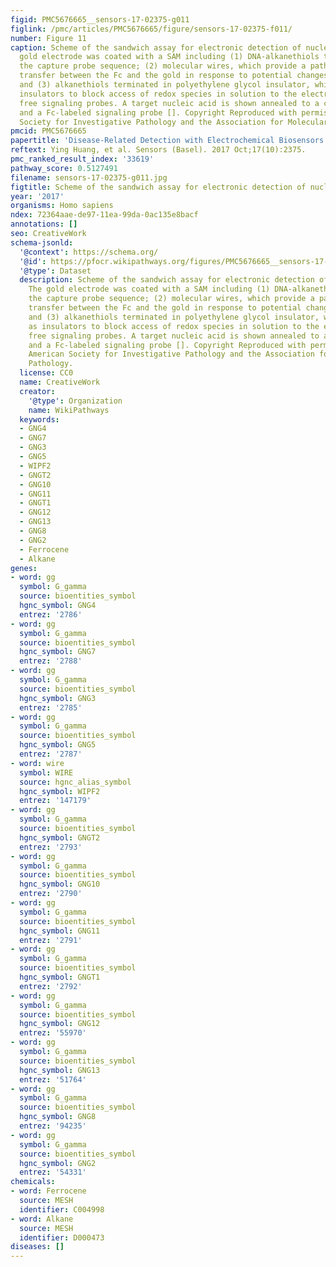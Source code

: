 ```yaml
---
figid: PMC5676665__sensors-17-02375-g011
figlink: /pmc/articles/PMC5676665/figure/sensors-17-02375-f011/
number: Figure 11
caption: Scheme of the sandwich assay for electronic detection of nucleic acids. The
  gold electrode was coated with a SAM including (1) DNA-alkanethiols that contain
  the capture probe sequence; (2) molecular wires, which provide a pathway for electron
  transfer between the Fc and the gold in response to potential changes at the electrode;
  and (3) alkanethiols terminated in polyethylene glycol insulator, which serve as
  insulators to block access of redox species in solution to the electrode, including
  free signaling probes. A target nucleic acid is shown annealed to a capture probe
  and a Fc-labeled signaling probe []. Copyright Reproduced with permission from American
  Society for Investigative Pathology and the Association for Molecular Pathology.
pmcid: PMC5676665
papertitle: 'Disease-Related Detection with Electrochemical Biosensors: A Review.'
reftext: Ying Huang, et al. Sensors (Basel). 2017 Oct;17(10):2375.
pmc_ranked_result_index: '33619'
pathway_score: 0.5127491
filename: sensors-17-02375-g011.jpg
figtitle: Scheme of the sandwich assay for electronic detection of nucleic acids
year: '2017'
organisms: Homo sapiens
ndex: 72364aae-de97-11ea-99da-0ac135e8bacf
annotations: []
seo: CreativeWork
schema-jsonld:
  '@context': https://schema.org/
  '@id': https://pfocr.wikipathways.org/figures/PMC5676665__sensors-17-02375-g011.html
  '@type': Dataset
  description: Scheme of the sandwich assay for electronic detection of nucleic acids.
    The gold electrode was coated with a SAM including (1) DNA-alkanethiols that contain
    the capture probe sequence; (2) molecular wires, which provide a pathway for electron
    transfer between the Fc and the gold in response to potential changes at the electrode;
    and (3) alkanethiols terminated in polyethylene glycol insulator, which serve
    as insulators to block access of redox species in solution to the electrode, including
    free signaling probes. A target nucleic acid is shown annealed to a capture probe
    and a Fc-labeled signaling probe []. Copyright Reproduced with permission from
    American Society for Investigative Pathology and the Association for Molecular
    Pathology.
  license: CC0
  name: CreativeWork
  creator:
    '@type': Organization
    name: WikiPathways
  keywords:
  - GNG4
  - GNG7
  - GNG3
  - GNG5
  - WIPF2
  - GNGT2
  - GNG10
  - GNG11
  - GNGT1
  - GNG12
  - GNG13
  - GNG8
  - GNG2
  - Ferrocene
  - Alkane
genes:
- word: gg
  symbol: G_gamma
  source: bioentities_symbol
  hgnc_symbol: GNG4
  entrez: '2786'
- word: gg
  symbol: G_gamma
  source: bioentities_symbol
  hgnc_symbol: GNG7
  entrez: '2788'
- word: gg
  symbol: G_gamma
  source: bioentities_symbol
  hgnc_symbol: GNG3
  entrez: '2785'
- word: gg
  symbol: G_gamma
  source: bioentities_symbol
  hgnc_symbol: GNG5
  entrez: '2787'
- word: wire
  symbol: WIRE
  source: hgnc_alias_symbol
  hgnc_symbol: WIPF2
  entrez: '147179'
- word: gg
  symbol: G_gamma
  source: bioentities_symbol
  hgnc_symbol: GNGT2
  entrez: '2793'
- word: gg
  symbol: G_gamma
  source: bioentities_symbol
  hgnc_symbol: GNG10
  entrez: '2790'
- word: gg
  symbol: G_gamma
  source: bioentities_symbol
  hgnc_symbol: GNG11
  entrez: '2791'
- word: gg
  symbol: G_gamma
  source: bioentities_symbol
  hgnc_symbol: GNGT1
  entrez: '2792'
- word: gg
  symbol: G_gamma
  source: bioentities_symbol
  hgnc_symbol: GNG12
  entrez: '55970'
- word: gg
  symbol: G_gamma
  source: bioentities_symbol
  hgnc_symbol: GNG13
  entrez: '51764'
- word: gg
  symbol: G_gamma
  source: bioentities_symbol
  hgnc_symbol: GNG8
  entrez: '94235'
- word: gg
  symbol: G_gamma
  source: bioentities_symbol
  hgnc_symbol: GNG2
  entrez: '54331'
chemicals:
- word: Ferrocene
  source: MESH
  identifier: C004998
- word: Alkane
  source: MESH
  identifier: D000473
diseases: []
---
```

